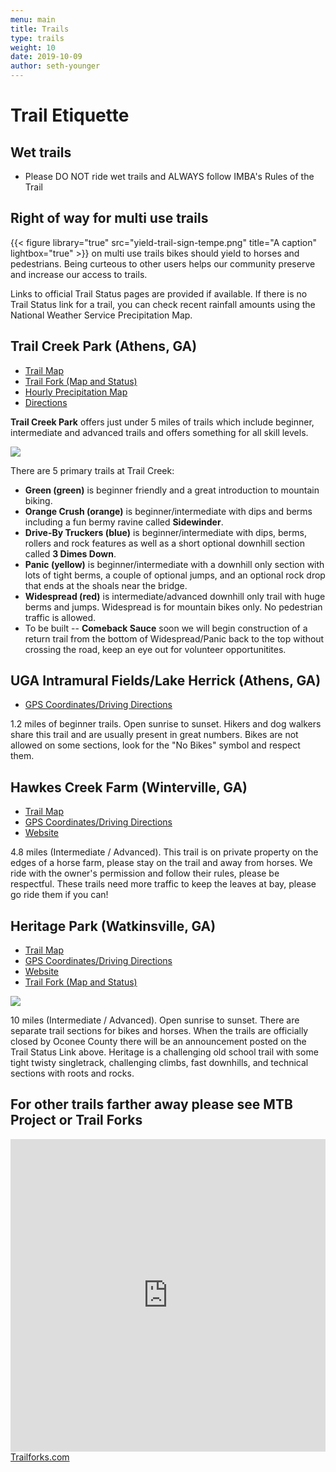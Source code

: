 ```yaml
---
menu: main
title: Trails
type: trails
weight: 10
date: 2019-10-09
author: seth-younger
---
```


# Trail Etiquette

## Wet trails

+ Please DO NOT ride wet trails and ALWAYS follow IMBA's Rules of the Trail

## Right of way for multi use trails
{{< figure library="true" src="yield-trail-sign-tempe.png" title="A caption" lightbox="true" >}} on multi use trails bikes should yield to horses and pedestrians. Being curteous to other users helps our community preserve and increase our access to trails.

Links to official Trail Status pages are provided if available. If there is no Trail Status link for a trail, you can check recent rainfall amounts using the National Weather Service Precipitation Map.

## Trail Creek Park (Athens, GA) 
+ [Trail Map](https://drive.google.com/file/d/0Bw-7LsEhsXR8N0UtQTRLdUZmVVE/view?pli=1)
+ [Trail Fork (Map and Status)](https://www.trailforks.com/region/trail-creek-park-21762/)
+ [Hourly Precipitation Map](https://water.weather.gov/precip/index.php?lat=33.9666784496&location_name=CONUS_%20_Puerto_Rico&location_type=us&lon=-83.3575318762&precip_layer=0.75&product=observed&recent_type=yesterday&rfc_layer=-1&state_layer=-1&hsa_layer=-1&county_layer=-1&time_frame=1day&time_type=recent&units=eng&zoom=15&domain=current)
+ [Directions](https://www.google.com/maps/dir//33.9676497,-83.3553771/@33.9668267,-83.3588855,17z)

**Trail Creek Park** offers just under 5 miles of trails which include beginner, intermediate and advanced trails and offers something for all skill levels.

![](../images/trail_creek_map.jpg)

There are 5 primary trails at Trail Creek:

+ **Green (green)** is beginner friendly and a great introduction to mountain biking.
+ **Orange Crush (orange)** is beginner/intermediate with dips and berms including a fun bermy ravine called **Sidewinder**.
+ **Drive-By Truckers (blue)** is beginner/intermediate with dips, berms, rollers and rock features as well as a short optional downhill section called **3 Dimes Down**. 
+ **Panic (yellow)** is beginner/intermediate with a downhill only section with lots of tight berms, a couple of optional jumps, and an optional rock drop that ends at the shoals near the bridge. 
+ **Widespread (red)** is intermediate/advanced downhill only trail with huge berms and jumps. Widespread is for mountain bikes only.  No pedestrian traffic is allowed.
+ To be built -- **Comeback Sauce** soon we will begin construction of a return trail from the bottom of Widespread/Panic back to the top without crossing the road, keep an eye out for volunteer opportunitites.
  
## UGA Intramural Fields/Lake Herrick (Athens, GA) 

+ [GPS Coordinates/Driving Directions](https://www.google.com/maps/place/33%C2%B055'41.7%22N+83%C2%B022'34.3%22W/@33.928239,-83.3783787,17z/data=!3m1!4b1!4m5!3m4!1s0x0:0x0!8m2!3d33.928239!4d-83.37619?hl=en)

1.2 miles of beginner trails.  Open sunrise to sunset.  Hikers and dog walkers share this trail and are usually present in great numbers.  Bikes are not allowed on some sections, look for the "No Bikes" symbol and respect them.

## Hawkes Creek Farm (Winterville, GA)

+ [Trail Map](https://drive.google.com/file/d/1ZUz817ZOQIvA1hdKX4U_8H_GXrYOdRh3/view)
+ [GPS Coordinates/Driving Directions](https://www.google.com/maps/place/33%C2%B057'24.9%22N+83%C2%B012'33.3%22W/@33.956914,-83.2114467,17z/data=!3m1!4b1!4m5!3m4!1s0x0:0x0!8m2!3d33.956914!4d-83.209258?hl=en)
+ [Website](http://www.hawkescreekfarm.com/site/bikes-at-hawkes-creek-farm/the-trails)

4.8 miles (Intermediate / Advanced). This trail is on private property on the edges of a horse farm, please stay on the trail and away from horses. We ride with the owner's permission and follow their rules, please be respectful. These trails need more traffic to keep the leaves at bay, please go ride them if you can!

## Heritage Park (Watkinsville, GA)

+ [Trail Map](http://www.oconeecounty.com/DocumentCenter/View/537)
+ [GPS Coordinates/Driving Directions](http://maps.google.com/maps?q=33.759125,-83.436747&hl=en&sll=33.759495,-83.436184&sspn=0.002743,0.00368&vpsrc=0&t=m&z=13)
+ [Website](http://www.oconeecounty.com/Facilities/Facility/Details/Heritage-Park-8)
+ [Trail Fork (Map and Status)](https://www.trailforks.com/region/heritage-park-1517182130/)

![](../images/heritage_park_map.jpg)

10 miles (Intermediate / Advanced). Open sunrise to sunset. There are separate trail sections for bikes and horses.  When the trails are officially closed by Oconee County there will be an announcement posted on the Trail Status Link above.  Heritage is a challenging old school trail with some tight twisty singletrack, challenging climbs, fast downhills, and technical sections with roots and rocks.

## For other trails farther away please see MTB Project or Trail Forks

<!-- BEGIN MTB Project -->
<iframe style="width:100%; max-width:1200px; height:500px;" frameborder="0" scrolling="no" src="https://www.mtbproject.com/widget/map?favs=1&location=fixed&x=-9281486&y=4103408&z=7&h=500"></iframe>
<!-- END MTB Project -->

<!-- TRAILFORKS WIDGET START -->
<div class="TrailforksWidgetMap" data-w="800px" data-h="500px" data-rid="1" data-activitytype="1" data-maptype="trailforks" data-trailstyle="difficulty" data-controls="1" data-list="0" data-dml="1" data-layers="labels,poi,polygon,directory,region" data-z="" data-lat="" data-lon="" data-hideunsanctioned="0"></div>
<a href="https://www.trailforks.com/">Trailforks.com</a>

<script type="text/javascript">
var script = document.createElement("script"); script.setAttribute("src", "https://es.pinkbike.org/ttl-86400/sprt/j/trailforks/widget.js"); document.getElementsByTagName("head")[0].appendChild(script); var widgetCheck = false;
</script>
<!-- TRAILFORKS WIDGET END -->

